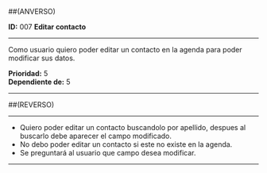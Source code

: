 ##(ANVERSO)

__ID:__ 007                 __Editar contacto__
___

Como usuario quiero poder editar un contacto en la agenda para
poder modificar sus datos.


  __Prioridad:__ 5  
  __Dependiente de:__ 5

___

##(REVERSO)
___

- Quiero poder editar un contacto buscandolo por apellido, despues al
  buscarlo debe aparecer el campo modificado.
- No debo poder editar un contacto si este no existe en la agenda.
- Se preguntará al usuario que campo desea modificar.

___

